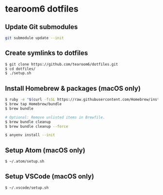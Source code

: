 # tearoom6 dotfiles

## Update Git submodules

```sh
git submodule update --init
```

## Create symlinks to dotfiles

```sh
$ git clone https://github.com/tearoom6/dotfiles.git
$ cd dotfiles/
$ ./setup.sh
```

## Install Homebrew & packages (macOS only)

```sh
$ ruby -e "$(curl -fsSL https://raw.githubusercontent.com/Homebrew/install/master/install)"
$ brew tap Homebrew/bundle
$ brew bundle

# Optional: Remove unlisted items in Brewfile.
$ brew bundle cleanup
$ brew bundle cleanup --force
```

```sh
$ anyenv install --init
```

## Setup Atom (macOS only)

```sh
$ ~/.atom/setup.sh
```

## Setup VSCode (macOS only)

```sh
$ ~/.vscode/setup.sh
```
